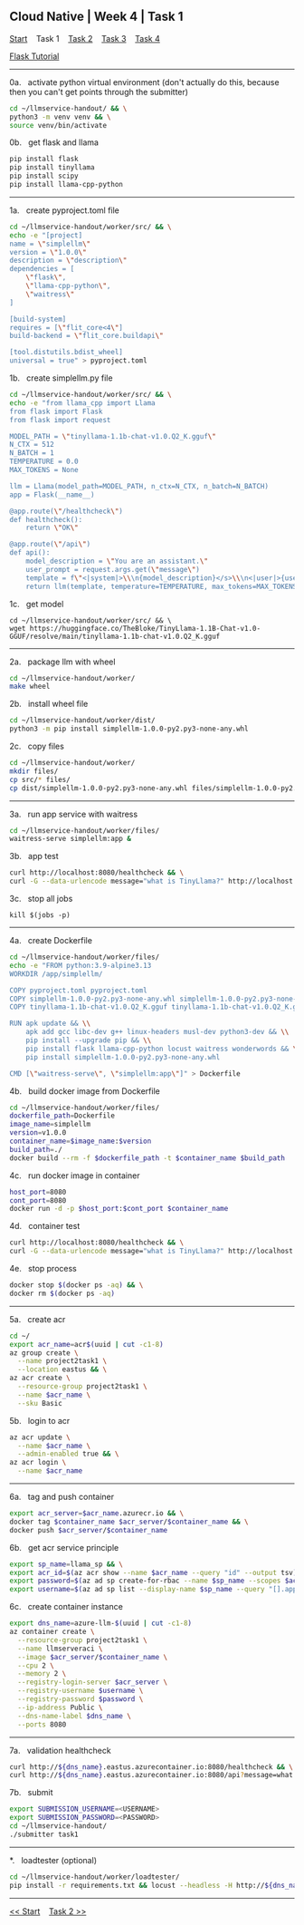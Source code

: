 ## Cloud Native | Week 4 | Task 1

[Start](https://github.com/AFC-AI2C-Cohort-04/coleman-code/blob/main/cloud_native/week_4/start.md)    Task 1    [Task 2](https://github.com/AFC-AI2C-Cohort-04/coleman-code/blob/main/cloud_native/week_4/task_2.md)    [Task 3](https://github.com/AFC-AI2C-Cohort-04/coleman-code/blob/main/cloud_native/week_4/task_3.md)    [Task 4](https://github.com/AFC-AI2C-Cohort-04/coleman-code/blob/main/cloud_native/week_4/task_4.md)

[Flask Tutorial](https://github.com/AFC-AI2C-Cohort-04/coleman-code/blob/main/tutorials/flask.md)

---

0a.   activate python virtual environment (don't actually do this, because then you can't get points through the submitter)
``` bash
cd ~/llmservice-handout/ && \
python3 -m venv venv && \
source venv/bin/activate
```

0b.   get flask and llama
``` bash
pip install flask
pip install tinyllama
pip install scipy
pip install llama-cpp-python
```

---

1a.   create pyproject.toml file
``` bash
cd ~/llmservice-handout/worker/src/ && \
echo -e "[project]
name = \"simplellm\"
version = \"1.0.0\"
description = \"description\"
dependencies = [
    \"flask\",
    \"llama-cpp-python\",
    \"waitress\"
]

[build-system]
requires = [\"flit_core<4\"]
build-backend = \"flit_core.buildapi\"

[tool.distutils.bdist_wheel]
universal = true" > pyproject.toml
```

1b.   create simplellm.py file
``` bash
cd ~/llmservice-handout/worker/src/ && \
echo -e "from llama_cpp import Llama
from flask import Flask
from flask import request

MODEL_PATH = \"tinyllama-1.1b-chat-v1.0.Q2_K.gguf\"
N_CTX = 512
N_BATCH = 1
TEMPERATURE = 0.0
MAX_TOKENS = None

llm = Llama(model_path=MODEL_PATH, n_ctx=N_CTX, n_batch=N_BATCH)
app = Flask(__name__)

@app.route(\"/healthcheck\")
def healthcheck():
    return \"OK\"

@app.route(\"/api\")
def api():
    model_description = \"You are an assistant.\"
    user_prompt = request.args.get(\"message\")
    template = f\"<|system|>\\\n{model_description}</s>\\\n<|user|>{user_prompt}</s><|assistant|>\"
    return llm(template, temperature=TEMPERATURE, max_tokens=MAX_TOKENS)" > simplellm.py
```

1c.   get model
```
cd ~/llmservice-handout/worker/src/ && \
wget https://huggingface.co/TheBloke/TinyLlama-1.1B-Chat-v1.0-GGUF/resolve/main/tinyllama-1.1b-chat-v1.0.Q2_K.gguf
```

---

2a.   package llm with wheel
``` bash
cd ~/llmservice-handout/worker/
make wheel
```

2b.   install wheel file
``` bash
cd ~/llmservice-handout/worker/dist/
python3 -m pip install simplellm-1.0.0-py2.py3-none-any.whl
```

2c.   copy files
``` bash
cd ~/llmservice-handout/worker/
mkdir files/
cp src/* files/
cp dist/simplellm-1.0.0-py2.py3-none-any.whl files/simplellm-1.0.0-py2.py3-none-any.whl
```

---

3a.   run app service with waitress
``` bash
cd ~/llmservice-handout/worker/files/
waitress-serve simplellm:app &
```

3b.   app test
``` bash
curl http://localhost:8080/healthcheck && \
curl -G --data-urlencode message="what is TinyLlama?" http://localhost:8080/api
```

3c.   stop all jobs
```
kill $(jobs -p)
```

---

4a.   create Dockerfile
``` bash
cd ~/llmservice-handout/worker/files/
echo -e "FROM python:3.9-alpine3.13
WORKDIR /app/simplellm/

COPY pyproject.toml pyproject.toml
COPY simplellm-1.0.0-py2.py3-none-any.whl simplellm-1.0.0-py2.py3-none-any.whl
COPY tinyllama-1.1b-chat-v1.0.Q2_K.gguf tinyllama-1.1b-chat-v1.0.Q2_K.gguf

RUN apk update && \\
    apk add gcc libc-dev g++ linux-headers musl-dev python3-dev && \\
    pip install --upgrade pip && \\
    pip install flask llama-cpp-python locust waitress wonderwords && \\
    pip install simplellm-1.0.0-py2.py3-none-any.whl

CMD [\"waitress-serve\", \"simplellm:app\"]" > Dockerfile
```

4b.   build docker image from Dockerfile
``` bash
cd ~/llmservice-handout/worker/files/
dockerfile_path=Dockerfile
image_name=simplellm
version=v1.0.0
container_name=$image_name:$version
build_path=./
docker build --rm -f $dockerfile_path -t $container_name $build_path
```

4c.   run docker image in container
``` bash
host_port=8080
cont_port=8080
docker run -d -p $host_port:$cont_port $container_name
```

4d.   container test
``` bash
curl http://localhost:8080/healthcheck && \
curl -G --data-urlencode message="what is TinyLlama?" http://localhost:8080/api
```

4e.   stop process
``` bash
docker stop $(docker ps -aq) && \
docker rm $(docker ps -aq)
```

---

5a.   create acr
``` bash
cd ~/
export acr_name=acr$(uuid | cut -c1-8)
az group create \
  --name project2task1 \
  --location eastus && \
az acr create \
  --resource-group project2task1 \
  --name $acr_name \
  --sku Basic
```

5b.   login to acr
``` bash
az acr update \
  --name $acr_name \
  --admin-enabled true && \
az acr login \
  --name $acr_name
```

---

6a.   tag and push container
``` bash
export acr_server=$acr_name.azurecr.io && \
docker tag $container_name $acr_server/$container_name && \
docker push $acr_server/$container_name
```

6b.   get acr service principle
``` bash
export sp_name=llama_sp && \
export acr_id=$(az acr show --name $acr_name --query "id" --output tsv) && \
export password=$(az ad sp create-for-rbac --name $sp_name --scopes $acr_id --role acrpull --query "password" --output tsv) && \
export username=$(az ad sp list --display-name $sp_name --query "[].appId" --output tsv)
```

6c.   create container instance
``` bash
export dns_name=azure-llm-$(uuid | cut -c1-8)
az container create \
  --resource-group project2task1 \
  --name llmserveraci \
  --image $acr_server/$container_name \
  --cpu 2 \
  --memory 2 \
  --registry-login-server $acr_server \
  --registry-username $username \
  --registry-password $password \
  --ip-address Public \
  --dns-name-label $dns_name \
  --ports 8080
```

---

7a.   validation healthcheck
``` bash
curl http://${dns_name}.eastus.azurecontainer.io:8080/healthcheck && \
curl http://${dns_name}.eastus.azurecontainer.io:8080/api?message=what
```

7b.   submit
``` bash
export SUBMISSION_USERNAME=<USERNAME>
export SUBMISSION_PASSWORD=<PASSWORD>
cd ~/llmservice-handout/
./submitter task1
```

---

*.   loadtester (optional)
``` bash
cd ~/llmservice-handout/worker/loadtester/
pip install -r requirements.txt && locust --headless -H http://${dns_name}.eastus.azurecontainer.io:8080
```

---

[<< Start](https://github.com/AFC-AI2C-Cohort-04/coleman-code/blob/main/cloud_native/week_4/start.md)    [Task 2 >>](https://github.com/AFC-AI2C-Cohort-04/coleman-code/blob/main/cloud_native/week_4/task_2.md)
